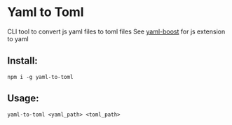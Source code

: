 # Yaml to Toml
CLI tool to convert js yaml files to toml files
See [yaml-boost](https://github.com/blackflux/yaml-boost) for js extension to yaml

## Install:
```
npm i -g yaml-to-toml
```

## Usage:
```
yaml-to-toml <yaml_path> <toml_path>
```